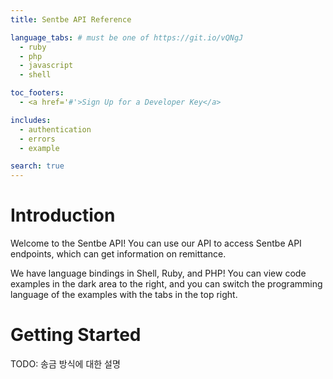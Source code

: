 ```yaml
---
title: Sentbe API Reference

language_tabs: # must be one of https://git.io/vQNgJ
  - ruby
  - php
  - javascript
  - shell

toc_footers:
  - <a href='#'>Sign Up for a Developer Key</a>

includes:
  - authentication
  - errors
  - example

search: true
---
```


# Introduction

Welcome to the Sentbe API! You can use our API to access Sentbe API endpoints, which can get information on remittance.

We have language bindings in Shell, Ruby, and PHP! You can view code examples in the dark area to the right, and you can switch the programming language of the examples with the tabs in the top right.

<!-- This example API documentation page was created with [Slate](https://github.com/lord/slate). Feel free to edit it and use it as a base for your own API's documentation. -->

# Getting Started
TODO: 송금 방식에 대한 설명
